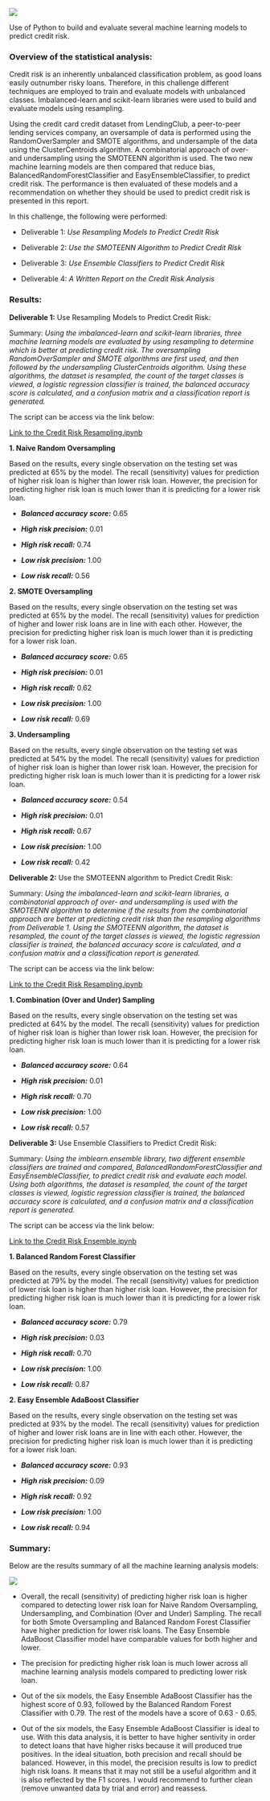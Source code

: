 ![](./Pictures/pic1.png)

Use of Python to build and evaluate several machine learning models to predict credit risk.

### Overview of the statistical analysis:

Credit risk is an inherently unbalanced classification problem, as good loans easily outnumber risky loans. Therefore, in this challenge different techniques are employed to train and evaluate models with unbalanced classes. Imbalanced-learn and scikit-learn libraries were used to build and evaluate models using resampling.

Using the credit card credit dataset from LendingClub, a peer-to-peer lending services company, an oversample of data is performed using the RandomOverSampler and SMOTE algorithms, and undersample of the data using the ClusterCentroids algorithm. A combinatorial approach of over- and undersampling using the SMOTEENN algorithm is used. The two new machine learning models are then compared that reduce bias, BalancedRandomForestClassifier and EasyEnsembleClassifier, to predict credit risk. The performance is then evaluated of these models and a recommendation on whether they should be used to predict credit risk is presented in this report.

In this challenge, the following were performed:

- Deliverable 1: *Use Resampling Models to Predict Credit Risk*

- Deliverable 2: *Use the SMOTEENN Algorithm to Predict Credit Risk*

- Deliverable 3: *Use Ensemble Classifiers to Predict Credit Risk*

- Deliverable 4: *A Written Report on the Credit Risk Analysis*

### Results:

**Deliverable 1:** Use Resampling Models to Predict Credit Risk:

Summary: *Using the imbalanced-learn and scikit-learn libraries, three machine learning models are evaluated by using resampling to determine which is better at predicting credit risk. The oversampling RandomOverSampler and SMOTE algorithms are first used, and then followed by the undersampling ClusterCentroids algorithm. Using these algorithms, the dataset is resampled, the count of the target classes is viewed, a logistic regression classifier is trained, the balanced accuracy score is calculated, and a confusion matrix and a classification report is generated.* 

The script can be access via the link below:

[Link to the Credit Risk Resampling.ipynb](https://github.com/jsaltmd/Credit_Risk_Analysis/blob/master/credit_risk_resampling.ipynb)

**1. Naive Random Oversampling**

Based on the results, every single observation on the testing set was predicted at 65% by the model. The recall (sensitivity) values for prediction of higher risk loan is higher than lower risk loan. However, the precision for predicting higher risk loan is much lower than it is predicting for a lower risk loan.

- ***Balanced accuracy score:*** 0.65

- ***High risk precision:*** 0.01

- ***High risk recall:*** 0.74

- ***Low risk precision:*** 1.00

- ***Low risk recall:*** 0.56


**2. SMOTE Oversampling**

Based on the results, every single observation on the testing set was predicted at 65% by the model. The recall (sensitivity) values for prediction of higher and lower risk loans are in line with each other. However, the precision for predicting higher risk loan is much lower than it is predicting for a lower risk loan.

- ***Balanced accuracy score:*** 0.65

- ***High risk precision:*** 0.01

- ***High risk recall:*** 0.62

- ***Low risk precision:*** 1.00

- ***Low risk recall:*** 0.69

**3. Undersampling**

Based on the results, every single observation on the testing set was predicted at 54% by the model. The recall (sensitivity) values for prediction of higher risk loan is higher than lower risk loan. However, the precision for predicting higher risk loan is much lower than it is predicting for a lower risk loan.

- ***Balanced accuracy score:*** 0.54

- ***High risk precision:*** 0.01

- ***High risk recall:*** 0.67

- ***Low risk precision:*** 1.00

- ***Low risk recall:*** 0.42

**Deliverable 2:** Use the SMOTEENN algorithm to Predict Credit Risk:

Summary: *Using the imbalanced-learn and scikit-learn libraries, a combinatorial approach of over- and undersampling is used with the SMOTEENN algorithm to determine if the results from the combinatorial approach are better at predicting credit risk than the resampling algorithms from Deliverable 1. Using the SMOTEENN algorithm, the dataset is resampled, the count of the target classes is viewed, the logistic regression classifier is trained, the balanced accuracy score is calculated, and a confusion matrix and a classification report is generated.* 

The script can be access via the link below:

[Link to the Credit Risk Resampling.ipynb](https://github.com/jsaltmd/Credit_Risk_Analysis/blob/master/credit_risk_resampling.ipynb)

**1. Combination (Over and Under) Sampling**

Based on the results, every single observation on the testing set was predicted at 64% by the model. The recall (sensitivity) values for prediction of higher risk loan is higher than lower risk loan. However, the precision for predicting higher risk loan is much lower than it is predicting for a lower risk loan.

- ***Balanced accuracy score:*** 0.64

- ***High risk precision:*** 0.01

- ***High risk recall:*** 0.70

- ***Low risk precision:*** 1.00

- ***Low risk recall:*** 0.57

**Deliverable 3:** Use Ensemble Classifiers to Predict Credit Risk:

Summary: *Using the imblearn.ensemble library, two different ensemble classifiers are trained and compared, BalancedRandomForestClassifier and EasyEnsembleClassifier, to predict credit risk and evaluate each model. Using both algorithms, the dataset is resampled, the count of the target classes is viewed, logistic regression classifier is trained, the balanced accuracy score is calculated, and a confusion matrix and a classification report is generated.* 

The script can be access via the link below:

[Link to the Credit Risk Ensemble.ipynb](https://github.com/jsaltmd/Credit_Risk_Analysis/blob/master/credit_risk_ensemble.ipynb)

**1. Balanced Random Forest Classifier**

Based on the results, every single observation on the testing set was predicted at 79% by the model. The recall (sensitivity) values for prediction of lower risk loan is higher than higher risk loan. However, the precision for predicting higher risk loan is much lower than it is predicting for a lower risk loan.

- ***Balanced accuracy score:*** 0.79

- ***High risk precision:*** 0.03

- ***High risk recall:*** 0.70

- ***Low risk precision:*** 1.00

- ***Low risk recall:*** 0.87


**2. Easy Ensemble AdaBoost Classifier**

Based on the results, every single observation on the testing set was predicted at 93% by the model. The recall (sensitivity) values for prediction of higher and lower risk loans are in line with each other. However, the precision for predicting higher risk loan is much lower than it is predicting for a lower risk loan.

- ***Balanced accuracy score:*** 0.93

- ***High risk precision:*** 0.09

- ***High risk recall:*** 0.92

- ***Low risk precision:*** 1.00

- ***Low risk recall:*** 0.94

### Summary:

Below are the results summary of all the machine learning analysis models: 

![](./Pictures/pic2.png)

- Overall, the recall (sensitivity) of predicting higher risk loan is higher compared to detecting lower risk loan for Naive Random Oversampling, Undersampling, and Combination (Over and Under) Sampling. The recall for both Smote Oversampling and Balanced Random Forest Classifier have higher prediction for lower risk loans. The Easy Ensemble AdaBoost Classifier model have comparable values for both higher and lower. 

- The precision for predicting higher risk loan is much lower across all machine learning analysis models compared to predicting lower risk loan. 

- Out of the six models, the Easy Ensemble AdaBoost Classifier has the highest score of 0.93, followed by the Balanced Random Forest Classifier with 0.79. The rest of the models have a score of 0.63 - 0.65. 

- Out of the six models, the Easy Ensemble AdaBoost Classifier is ideal to use. With this data analysis, it is better to have higher sentivity in order to detect loans that have higher risks because it will produced true positives. In the ideal situation, both precision and recall should be balanced. However, in this model, the precision results is low to predict high risk loans. It means that it may not still be a useful algorithm and it is also reflected by the F1 scores. I would recommend to further clean (remove unwanted data by trial and error) and reassess.